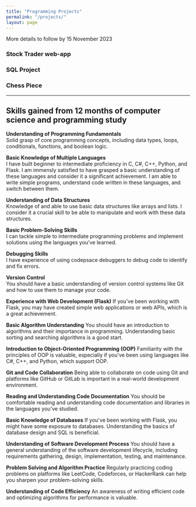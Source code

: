 ```yaml
---
title: "Programming Projects"
permalink: "/projects/"
layout: page
---
```


More details to follow by 15 November 2023

### Stock Trader web-app

  
### SQL Project
  
  
### Chess Piece 
---


## Skills gained from 12 months of computer science and programming study

**Understanding of Programming Fundamentals**   
Solid grasp of core programming concepts, including data types, loops, conditionals, functions, and boolean logic.    

    
**Basic Knowledge of Multiple Languages**    
I have built beginner to intermediate proficiency in C, C#, C++, Python, and Flask. I am immensly satisfied to have grasped a basic understanding of these languages and consider it a significant achievement. I am able to write simple programs, understand code written in these languages, and switch between them.   

  
**Understanding of Data Structures**    
Knowledge of and able to use basic data structures like arrays and lists. I consider it a crucial skill to be able to manipulate and work with these data structures.  


**Basic Problem-Solving Skills**    
I can tackle simple to intermediate programming problems and implement solutions using the languages you've learned.


**Debugging Skills**     
I have experience of using codepsace debuggers to debug code to identify and fix errors.


**Version Control**     
You should have a basic understanding of version control systems like Git and how to use them to manage your code.


**Experience with Web Development (Flask)**
If you've been working with Flask, you may have created simple web applications or web APIs, which is a great achievement.


**Basic Algorithm Understanding**
You should have an introduction to algorithms and their importance in programming. Understanding basic sorting and searching algorithms is a good start.


**Introduction to Object-Oriented Programming (OOP)**
Familiarity with the principles of OOP is valuable, especially if you've been using languages like C#, C++, and Python, which support OOP.


**Git and Code Collaboration**
Being able to collaborate on code using Git and platforms like GitHub or GitLab is important in a real-world development environment.


**Reading and Understanding Code Documentation**
You should be comfortable reading and understanding code documentation and libraries in the languages you've studied.


**Basic Knowledge of Databases**
If you've been working with Flask, you might have some exposure to databases. Understanding the basics of database design and SQL is beneficial.


**Understanding of Software Development Process**
You should have a general understanding of the software development lifecycle, including requirements gathering, design, implementation, testing, and maintenance.


**Problem Solving and Algorithm Practice**
Regularly practicing coding problems on platforms like LeetCode, Codeforces, or HackerRank can help you sharpen your problem-solving skills.


**Understanding of Code Efficiency**
An awareness of writing efficient code and optimizing algorithms for performance is valuable.


